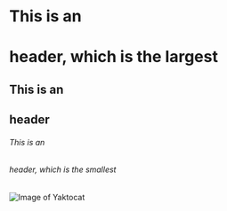 # This is an <h1> header, which is the largest
## This is an <h2> header 
###### This is an <h6> header, which is the smallest

![Image of Yaktocat](https://octodex-github.com/images/yaktocat-png)
